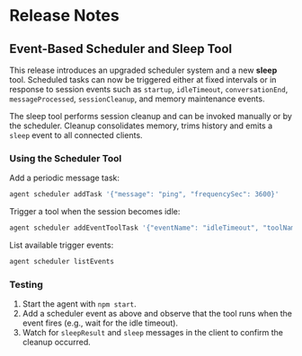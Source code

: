 # Release Notes

## Event-Based Scheduler and Sleep Tool

This release introduces an upgraded scheduler system and a new **sleep** tool.
Scheduled tasks can now be triggered either at fixed intervals or in response to
session events such as `startup`, `idleTimeout`, `conversationEnd`,
`messageProcessed`, `sessionCleanup`, and memory maintenance events.

The sleep tool performs session cleanup and can be invoked manually or by the
scheduler. Cleanup consolidates memory, trims history and emits a `sleep` event
to all connected clients.

### Using the Scheduler Tool

Add a periodic message task:
```bash
agent scheduler addTask '{"message": "ping", "frequencySec": 3600}'
```

Trigger a tool when the session becomes idle:
```bash
agent scheduler addEventToolTask '{"eventName": "idleTimeout", "toolName": "sleep", "action": "sleep", "parameters": []}'
```

List available trigger events:
```bash
agent scheduler listEvents
```

### Testing

1. Start the agent with `npm start`.
2. Add a scheduler event as above and observe that the tool runs when the event
   fires (e.g., wait for the idle timeout).
3. Watch for `sleepResult` and `sleep` messages in the client to confirm the
   cleanup occurred.
